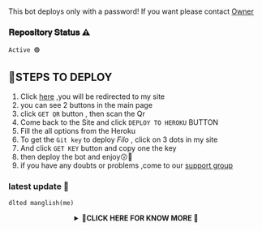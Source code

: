 ###
This bot deploys only with a password! If you want please contact [Owner](https://api.whatsapp.com/send/?phone=918129624395&text=Hai,i%20am%20from%20you%20git%20page%F0%9F%93%8C&app_absent=0)

### 𝐑𝐞𝐩𝐨𝐬𝐢𝐭𝐨𝐫𝐲 𝐒𝐭𝐚𝐭𝐮𝐬 ⚠️
```
𝙰𝚌𝚝𝚒𝚟𝚎 🟢
```

 ## 📌STEPS TO DEPLOY

1. Click [here](https://nexusnw.yolasite.com/) ,you will be redirected to my site
2. you can see 2 buttons in the main page 
3. click ```GET QR```  button , then scan the Qr
4. Come back to the Site and click ```DEPLOY TO HEROKU``` BUTTON
5. Fill the all options from the Heroku
6. To get the ```Git key``` to deploy *Filo* , click on 3 dots in my site 
7. And click ```GET KEY``` button and copy one the key
8. then deploy the bot and enjoy😗🎉
9. if you have any doubts or problems ,come to our [support group](https://chat.whatsapp.com/CXlsz4RBESFIcQR8gENkQj)


### latest update 📌
```
dlted manglish(me) 
```

<div align="center">  
<details>
    <summary>📌<b>CLICK HERE FOR KNOW MORE 🎉</b></summary>

<div align="center">
  
## [![Typing SVG](https://readme-typing-svg.herokuapp.com?font=Times&color=F7001E&size=25&lines=➪𝐅𝐢𝐥𝐨+𝐕2+❦︎;𝚠𝚒𝚝𝚑+𝚕𝚘𝚝𝚜+𝚘𝚏+𝚏𝚎𝚊𝚝𝚞𝚛𝚎𝚜;𝚖𝚊𝚍𝚎+𝚋𝚢+𝚗𝚎𝚡𝚞𝚜𝚗𝚠)](https://bit.ly/3lC8I7t)


<div align="center">
  <img border-radius: 15px src="https://i.imgur.com/DpKhOvr.jpg" width="200" height="200"/>

<a href="#"><img title="ᠻ𝓲ꪶꪮV2" src="https://img.shields.io/badge/𝙵𝙸𝙻𝙾𝚅2✌︎-green?colorA=%23ff0000&colorB=%23017e40&style=for-the-badge"></a>


<a href="https://github.com/tearffpc"><img title="Author" src="https://img.shields.io/badge/Author✍︎-𝐍𝐞𝐱𝐮𝐬 𝐍𝐰-/filo?color=f7df1e&style=for-the-badge&logo=whatsapp"></a>
</p>
</div>

![Profile Views](https://hits.seeyoufarm.com/api/count/incr/badge.svg?url=https://github.com/nexusNw/filov2&title=Profile%20Views)

<p align="center">
  <a href="https://github.com/tearffpc/filov2">
    <img src="https://img.shields.io/github/repo-size/tearffpc/filov2?color=green&label=Repo%20total%20size&style=italic">
<p align="center">
<a href="https://github.com/tearffpc/followers"><img title="Followers" src="https://img.shields.io/github/followers/tearffpc?color=red&style=flat-circle"></a>
<a href="https://github.com/tearffpc/filo/stargazers/"><img title="Stars" src="https://img.shields.io/github/stars/tearffpc/filov2?color=red&style=flat-square"></a>
<a href="https://github.com/nexusNw/filo/network/members"><img title="Forks" src="https://img.shields.io/github/forks/tearffpc/filov2?color=red&style=flat-square"></a>
<a href="https://github.com/tearffpc/filo/watchers"><img title="Watching" src="https://img.shields.io/github/watchers/tearffpc/filov2?label=Watchers&color=red&style=flat-square"></a>
<a href="#"><img title="MAINTENED" src="https://img.shields.io/badge/UNMAINTENED-NO-blue.svg"</a>
</p>



ᴥ︎︎︎ᴥ︎︎︎ᴥ︎︎︎ᴥ︎︎︎ᴥ︎︎︎ᴥ︎︎︎ᴥ︎︎︎ᴥ︎︎︎ᴥ︎︎︎ᴥ︎︎︎ᴥ︎︎︎ᴥ︎︎︎ᴥ︎︎︎ᴥ︎︎︎ᴥ︎︎︎ᴥ︎︎︎ᴥ︎︎︎ᴥ︎︎︎ᴥ︎︎︎ᴥ︎︎︎ᴥ︎︎︎ᴥ︎︎︎☟︎︎︎ᴥ︎︎︎ᴥ︎︎︎ᴥ︎︎︎ᴥ︎︎︎ᴥ︎︎︎ᴥ︎︎︎ᴥ︎︎︎ᴥ︎︎︎ᴥ︎︎︎ᴥ︎︎︎ᴥ︎︎︎ᴥ︎︎︎ᴥ︎︎︎ᴥ︎︎︎ᴥ︎︎︎ᴥ︎︎︎ᴥ︎︎︎ᴥ︎︎︎ᴥ︎︎︎ᴥ︎︎︎ᴥ︎︎︎ᴥ︎︎︎

<h4 align="center">➪Connect with me☜︎︎︎
<p align="center">
  <a href="https://wa.me/919562881715"><img src="https://img.shields.io/badge/WhatsApp-25D366?style=for-the-badge&logo=whatsapp&logoColor=white" />
  <a href="https://t.me/tearser"><img src="https://img.shields.io/badge/Telegram-%230088cc.svg?&style=for-the-badge&logo=telegram&logoColor=white" /> <br>
  <a href="https://github.com/tearffpc"><img src="https://img.shields.io/badge/-GitHub-black?style=flat-square&logo=github" /> 
  <a href="https://gist.github.com/nexusNw/79986a7d03c3b8ead589b3056c8f5ef4" target="blank"><img align="center" src="https://cdn.jsdelivr.net/npm/simple-icons@3.0.1/icons/twitter.svg" alt="xxirfanx" height="30" width="40" /></a>
  <a href="https://youtube.com/channel/UCqoUjPvDdb0kjXNYdvPPpHQ" target="blank"><img align="center" src="https://cdn.jsdelivr.net/npm/simple-icons@3.0.1/icons/youtube.svg" alt="irfan yt ff" height="30" width="40" /></a>
  <a href="https://gist.github.com/nexusNw/37fe028c2e1f329c133675a690d03869" target="blank"><img align="center" src="https://cdn.jsdelivr.net/npm/simple-icons@3.0.1/icons/hackerrank.svg" alt="hackerking" height="30" width="40" /></a>
</p>
  




✈︎✈︎✈︎✈︎✈︎✈︎✈︎✈︎✈︎✈︎✈︎✈︎✈︎✈︎𖨆✈︎✈︎✈︎✈︎✈︎✈︎✈︎✈︎✈︎✈︎✈︎✈︎✈︎✈︎✈︎✈︎✈︎✈︎
 
       
  ## Warning ⚠️

```
Due to usage of Filo; Your WhatsApp account may be banned.
This is an open source project, you are responsible for everything you do. 
Absolutely, Filo developer do not accept responsibility.
By establishing the Filo, you are deemed to have accepted these responsibilities.

Your account may be banned for the following reasons:
- Using .ban command for more than one user.
```

## മുന്നറിയിപ്പ് ✅️

```
Filo കാരണം; നിങ്ങളുടെ WhatsApp അക്കൗണ്ട് നിരോധിച്ചേക്കാം.
(Ban ആവാൻ ഉള്ള കാരണം ചുവടെ കൊടുത്തിട്ടുണ്ട്, വായിച്ചു നോക്കിയിട്ട് Filoye ഉപയോഗിക്കുക!)
ഇതൊരു ഓപ്പൺ സോഴ്‌സ് പ്രോജക്റ്റാണ്, നിങ്ങൾ ചെയ്യുന്ന എല്ലാത്തിനും നിങ്ങൾ തന്നെയാണ്
ഉത്തരവാദികൾ 👍തീർച്ചയായും,  Filoye നിർമിച്ചയാൾ ഉത്തരവാദിത്തം ഏറ്റെടുക്കുന്നില്ല
Botine നിങ്ങളുടെ WhatsApp അക്കൗണ്ടുമായിട്ട് connect ചെയ്താൽ
നിങ്ങൾ ഈ ഉത്തരവാദിത്തങ്ങൾ സ്വീകരിച്ചതായി കണക്കാക്കപ്പെടുന്നു.

ഇനിപ്പറയുന്ന കാരണങ്ങളാൽ നിങ്ങളുടെ അക്കൗണ്ട് നിരോധിച്ചേക്കാം:
- ഒന്നിലധികം whatsapp യൂസേഴ്സിനെ .ban കമാൻഡ് ഉപയോഗിച്ചു ഗ്രൂപുകളിൽ Remove ആക്കിയാൽ
Spot ban കിട്ടും 
```

  
  ⚠︎⚠︎⚠︎⚠︎⚠︎⚠︎⚠︎⚠︎⚠︎⚠︎⚠︎⚠︎⚠︎⚠︎⚠︎⚠︎⚠︎⚠︎⚠︎⚠︎⚠︎⚠︎⚠︎⚠︎⚠︎⚠︎⚠︎⚠︎⚠︎⚠︎⚠︎⚠︎
  
  
   <div align="center">
    
 ## Developers
  <div align="center">
    
  [![nexusNw](https://github.com/nexusNw.png?size=100)](https://github.com/nexusNw) 
❌
[nexusNw☕︎](https://github.com/nexusNw) 
(*Author, Base, Bug Fixes, Modules*)
 


♲︎︎︎♲︎︎︎♲︎︎︎♲︎︎︎♲︎︎︎♲︎︎︎♲︎︎︎♲︎︎︎♲︎︎︎♲︎︎︎♲︎︎︎♲︎︎︎♲︎︎︎♲︎︎︎♲︎︎︎♲︎︎︎♲︎︎︎♲︎︎︎♲︎︎︎♲︎︎︎♲︎︎︎♲︎︎︎♲︎︎︎♲︎︎︎♲︎︎︎♲︎︎︎♲︎︎︎♲︎︎︎♲︎︎︎♲︎︎︎♲︎︎︎♲︎︎︎♲︎︎︎♲︎︎︎♲︎︎︎♲︎︎︎♲︎︎︎♲︎︎︎♲︎︎︎♲︎︎︎♲︎︎︎♲︎︎︎♲︎︎︎♲︎︎︎♲︎︎︎♲︎︎︎♲︎︎︎♲︎︎︎♲︎︎︎♲︎︎︎♲︎︎︎♲︎︎︎♲︎︎︎♲︎︎︎♲︎︎︎




```
Answer a few frequently asked questions;
### Can you read my messages?
This project is open source so all the codes are clear. Neither less nor more; you can look what you want. **We absolutely do not have access to your accounts.**

### What about our security?
If you are concerned about security, you can install it on your own computer. If you think someone else has captured your data, simply click on **Whatsapp> Three Dots> Whatsapp Web> Logout** from all sessions button.

### Is it paid?
**Of course not.** It will never happen. But you can donate to us. You can reach me via [Telegram](https://t.me/fusuf) .
```






## License
This project is protected by `GNU General Public Licence v3.0` license.

### Disclaimer
`WhatsApp` name, its variations and the logo are registered trademarks of Facebook. We have nothing to do with the registered trademark


    

